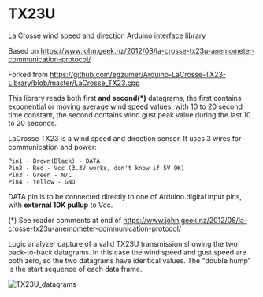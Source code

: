 # TX23U
La Crosse wind speed and direction Arduino interface library

Based on https://www.john.geek.nz/2012/08/la-crosse-tx23u-anemometer-communication-protocol/

Forked from https://github.com/egzumer/Arduino-LaCrosse-TX23-Library/blob/master/LaCrosse_TX23.cpp

This library reads both first **and second(*)** datagrams, the first contains exponential or moving average wind speed values, with 10 to 20 second time constant, the second contains wind gust peak value during the last 10 to 20 seconds.

LaCrosse TX23 is a wind speed and direction sensor. It uses 3 wires for communication and power:
```
Pin1 - Brown(Black) - DATA
Pin2 - Red - Vcc (3.3V works, don't know if 5V OK)
Pin3 - Green - N/C
Pin4 - Yellow - GND
```
DATA pin is to be connected directly to one of Arduino digital input pins, with **external 10K pullup** to Vcc.

(*) See reader comments at end of https://www.john.geek.nz/2012/08/la-crosse-tx23u-anemometer-communication-protocol/

Logic analyzer capture of a valid TX23U transmission showing the two back-to-back datagrams. In this case the wind speed and gust speed are both zero, so the two datagrams have identical values. The "double hump" is the start sequence of each data frame.


![TX23U_datagrams](https://github.com/user-attachments/assets/651a8f8d-b067-4187-9e43-20c105912102)

